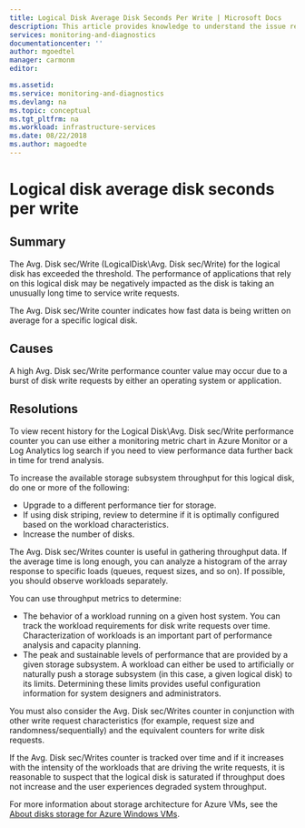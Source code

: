 ```yaml
---
title: Logical Disk Average Disk Seconds Per Write | Microsoft Docs
description: This article provides knowledge to understand the issue reported, what are the possible causes, and how to resolve the health issue identified by Azure Monitor VM Health.
services: monitoring-and-diagnostics
documentationcenter: ''
author: mgoedtel
manager: carmonm
editor: 

ms.assetid: 
ms.service: monitoring-and-diagnostics
ms.devlang: na
ms.topic: conceptual
ms.tgt_pltfrm: na
ms.workload: infrastructure-services
ms.date: 08/22/2018
ms.author: magoedte
---
```


# Logical disk average disk seconds per write

## Summary

The Avg. Disk sec/Write (LogicalDisk\Avg. Disk sec/Write) for the logical disk has exceeded the threshold. The performance of applications that rely on this logical disk may be negatively impacted as the disk is taking an unusually long time to service write requests.

The Avg. Disk sec/Write counter indicates how fast data is being written on average for a specific logical disk.

## Causes

A high Avg. Disk sec/Write performance counter value may occur due to a burst of disk write requests by either an operating system or application.

## Resolutions

To view recent history for the Logical Disk\Avg. Disk sec/Write performance counter you can use either a monitoring metric chart in Azure Monitor or a Log Analytics log search if you need to view performance data further back in time for trend analysis.  

To increase the available storage subsystem throughput for this logical disk, do one or more of the following:

- Upgrade to a different performance tier for storage.
- If using disk striping, review to determine if it is optimally configured based on the workload characteristics.
- Increase the number of disks.

The Avg. Disk sec/Writes counter is useful in gathering throughput data. If the average time is long enough, you can analyze a histogram of the array response to specific loads (queues, request sizes, and so on). If possible, you should observe workloads separately.

You can use throughput metrics to determine:

- The behavior of a workload running on a given host system. You can track the workload requirements for disk write requests over time. Characterization of workloads is an important part of performance analysis and capacity planning.
- The peak and sustainable levels of performance that are provided by a given storage subsystem. A workload can either be used to artificially or naturally push a storage subsystem (in this case, a given logical disk) to its limits. Determining these limits provides useful configuration information for system designers and administrators.

You must also consider the Avg. Disk sec/Writes counter in conjunction with other write request characteristics (for example, request size and randomness/sequentially) and the equivalent counters for write disk requests.

If the Avg. Disk sec/Writes counter is tracked over time and if it increases with the intensity of the workloads that are driving the write requests, it is reasonable to suspect that the logical disk is saturated if throughput does not increase and the user experiences degraded system throughput.

For more information about storage architecture for Azure VMs, see the [About disks storage for Azure Windows VMs](https://docs.microsoft.com/azure/virtual-machines/windows/about-disks-and-vhds).